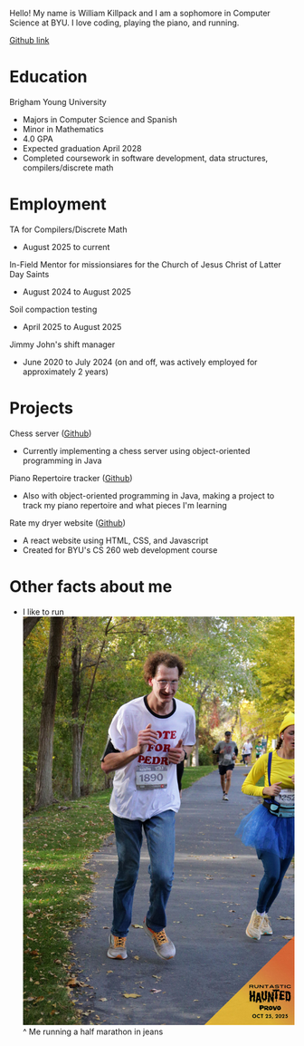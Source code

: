 Hello! My name is William Killpack and I am a sophomore in Computer Science at BYU. I love coding, playing the piano, and running.

[Github link](https://github.com/Billpack68)

# Education

Brigham Young University
- Majors in Computer Science and Spanish
- Minor in Mathematics
- 4.0 GPA
- Expected graduation April 2028
- Completed coursework in software development, data structures, compilers/discrete math

# Employment

TA for Compilers/Discrete Math
- August 2025 to current

In-Field Mentor for missionsiares for the Church of Jesus Christ of Latter Day Saints
- August 2024 to August 2025

Soil compaction testing
- April 2025 to August 2025

Jimmy John's shift manager
- June 2020 to July 2024 (on and off, was actively employed for approximately 2 years)

# Projects

Chess server ([Github](https://github.com/Billpack68/chess))
- Currently implementing a chess server using object-oriented programming in Java

Piano Repertoire tracker ([Github](https://github.com/Billpack68/PianoRepertoire))
- Also with object-oriented programming in Java, making a project to track my piano repertoire and what pieces I'm learning

Rate my dryer website ([Github](https://github.com/Billpack68/startup))
- A react website using HTML, CSS, and Javascript
- Created for BYU's CS 260 web development course

# Other facts about me

- I like to run
![Image of me running](Run.jpg)
^ Me running a half marathon in jeans
